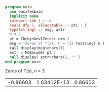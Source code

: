 ```fortran
program main
  use easifembase
  implicit none
  integer( i4b ) :: n
  real( dfp ), allocatable :: pt( : )
  type(string) :: msg, astr
  n = 3
  pt = Chebyshev1Zeros( n=n )
  msg = "Zeros of T(x), n = "// tostring( n )
  call display(msg%chars())
  astr = MdEncode( pt )
  call display( astr%chars(), "" )
end program main
```

Zeros of T(x), n = 3

|          |             |         |
|----------|-------------|---------|
| -0.86603 | 1.03412E-13 | 0.86603 |
